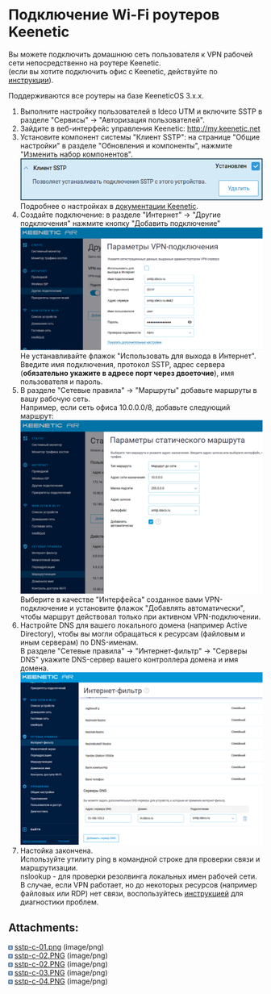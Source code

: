 # Подключение Wi-Fi роутеров Keenetic

Вы можете подключить домашнюю сеть пользователя к VPN рабочей сети
непосредственно на роутере Keenetic.  
(если вы хотите подключить офис с Keenetic, действуйте по
[инструкции](./Подключение_Keenetic_по_SSTP.md)).

Поддерживаются все роутеры на базе KeeneticOS 3.х.х.

1.  Выполните настройку пользователей в Ideco UTM и включите SSTP в
    разделе "Сервисы" -\> "Авторизация пользователей".
2.  Зайдите в веб-интерфейс управления Keenetic:
    <http://my.keenetic.net>
3.  Установите компонент системы "Клиент SSTP": на странице "Общие
    настройки" в разделе "Обновления и компоненты", нажмите
    "Изменить набор компонентов".  
    ![](attachments/16842855/16842857.png)  
    Подробнее о настройках в [документации
    Keenetic](https://help.keenetic.com/hc/ru/articles/360000599979-%D0%9A%D0%BB%D0%B8%D0%B5%D0%BD%D1%82-SSTP).
4.  Создайте подключение: в разделе "Интернет" -\> "Другие подключения"
    нажмите кнопку "Добавить подключение"  
    ![](attachments/16842855/16842858.png)  
    Не устанавливайте флажок "Использовать для выхода в Интернет".  
    Введите имя подключения, протокол SSTP, адрес сервера (**обязательно
    укажите в адресе порт через двоеточие**), имя пользователя и пароль.
5.  В разделе "Сетевые правила" -\> "Маршруты" добавьте маршруты в вашу
    рабочую сеть.  
    Например, если сеть офиса 10.0.0.0/8, добавьте следующий маршрут:  
    ![](attachments/16842855/16842860.png)  
    Выберите в качестве "Интерфейса" созданное вами VPN-подключение и
    установите флажок "Добавлять автоматически", чтобы маршрут
    действовал только при активном VPN-подключении.
6.  Настройте DNS для вашего локального домена (например Active
    Directory), чтобы вы могли обращаться к ресурсам (файловым и иным
    серверам) по DNS-именам.  
    В разделе "Сетевые правила" -\> "Интернет-фильтр" -\> "Серверы DNS"
    укажите DNS-сервер вашего контроллера домена и имя домена.  
    ![](attachments/16842855/16842861.png)
7.  Настойка закончена.  
    Используйте утилиту ping в командной строке для проверки связи и
    маршрутизации.  
    nslookup - для проверки резолвинга локальных имен рабочей сети.  
    В случае, если VPN работает, но до некоторых ресурсов (например
    файловых или RDP) нет связи, воспользуйтесь
    [инструкцией](./Особенности_маршрутизации_и_организации_доступа.md)
    для диагностики проблем.  
      

<div class="pageSectionHeader">

## Attachments:

</div>

<div class="greybox" data-align="left">

![](images/icons/bullet_blue.gif)
[sstp-c-01.png](attachments/16842855/16842857.png) (image/png)  
![](images/icons/bullet_blue.gif)
[sstp-c-02.PNG](attachments/16842855/16842859.png) (image/png)  
![](images/icons/bullet_blue.gif)
[sstp-c-02.PNG](attachments/16842855/16842858.png) (image/png)  
![](images/icons/bullet_blue.gif)
[sstp-c-03.PNG](attachments/16842855/16842860.png) (image/png)  
![](images/icons/bullet_blue.gif)
[sstp-c-04.PNG](attachments/16842855/16842861.png) (image/png)  

</div>
